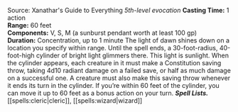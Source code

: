 Source: Xanathar's Guide to Everything
*5th-level evocation*
**Casting Time:** 1 action  
**Range:** 60 feet  
**Components:** V, S, M (a sunburst pendant worth at least 100 gp)  
**Duration:** Concentration, up to 1 minute
The light of dawn shines down on a location you specify within range. Until the spell ends, a 30-foot-radius, 40-foot-high cylinder of bright light glimmers there. This light is sunlight. When the cylinder appears, each creature in it must make a Constitution saving throw, taking 4d10 radiant damage on a failed save, or half as much damage on a successful one. A creature must also make this saving throw whenever it ends its turn in the cylinder. If you’re within 60 feet of the cylinder, you can move it up to 60 feet as a bonus action on your turn.
***Spell Lists.*** [[spells:cleric|cleric]], [[spells:wizard|wizard]]